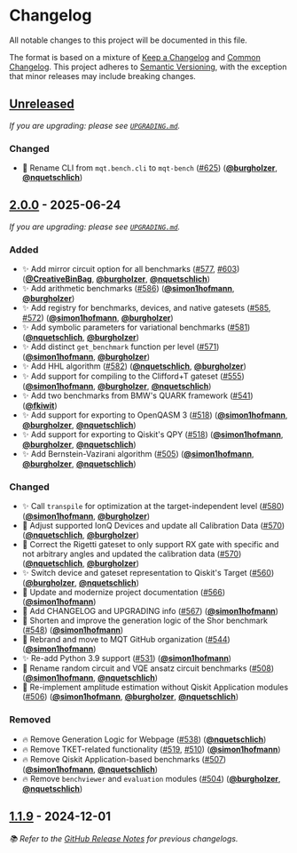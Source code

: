 <!-- Entries in each category are sorted by merge time, with the latest PRs appearing first. -->

# Changelog

All notable changes to this project will be documented in this file.

The format is based on a mixture of [Keep a Changelog](https://keepachangelog.com/en/1.1.0/) and [Common Changelog](https://common-changelog.org).
This project adheres to [Semantic Versioning](https://semver.org/spec/v2.0.0.html), with the exception that minor releases may include breaking changes.

## [Unreleased]

_If you are upgrading: please see [`UPGRADING.md`](UPGRADING.md#unreleased)._

### Changed

- 🎨 Rename CLI from `mqt.bench.cli` to `mqt-bench` ([#625]) ([**@burgholzer**], [**@nquetschlich**])

## [2.0.0] - 2025-06-24

_If you are upgrading: please see [`UPGRADING.md`](UPGRADING.md#200)._

### Added

- ✨ Add mirror circuit option for all benchmarks ([#577], [#603]) ([**@CreativeBinBag**], [**@burgholzer**], [**@nquetschlich**])
- ✨ Add arithmetic benchmarks ([#586]) ([**@simon1hofmann**], [**@burgholzer**])
- ✨ Add registry for benchmarks, devices, and native gatesets ([#585], [#572]) ([**@simon1hofmann**], [**@burgholzer**])
- ✨ Add symbolic parameters for variational benchmarks ([#581]) ([**@nquetschlich**], [**@burgholzer**])
- ✨ Add distinct `get_benchmark` function per level ([#571]) ([**@simon1hofmann**], [**@burgholzer**])
- ✨ Add HHL algorithm ([#582]) ([**@nquetschlich**], [**@burgholzer**])
- ✨ Add support for compiling to the Clifford+T gateset ([#555]) ([**@simon1hofmann**], [**@burgholzer**], [**@nquetschlich**])
- ✨ Add two benchmarks from BMW's QUARK framework ([#541]) ([**@fkiwit**])
- ✨ Add support for exporting to OpenQASM 3 ([#518]) ([**@simon1hofmann**], [**@burgholzer**], [**@nquetschlich**])
- ✨ Add support for exporting to Qiskit's QPY ([#518]) ([**@simon1hofmann**], [**@burgholzer**], [**@nquetschlich**])
- ✨ Add Bernstein-Vazirani algorithm ([#505]) ([**@simon1hofmann**], [**@burgholzer**], [**@nquetschlich**])

### Changed

- ✨ Call `transpile` for optimization at the target-independent level ([#580]) ([**@simon1hofmann**], [**@burgholzer**])
- 🎨 Adjust supported IonQ Devices and update all Calibration Data ([#570]) ([**@nquetschlich**], [**@burgholzer**])
- 🎨 Correct the Rigetti gateset to only support RX gate with specific and not arbitrary angles and updated the calibration data ([#570]) ([**@nquetschlich**], [**@burgholzer**])
- ✨ Switch device and gateset representation to Qiskit's Target ([#560]) ([**@burgholzer**], [**@nquetschlich**])
- 📝 Update and modernize project documentation ([#566]) ([**@simon1hofmann**])
- 📝 Add CHANGELOG and UPGRADING info ([#567]) ([**@simon1hofmann**])
- 🎨 Shorten and improve the generation logic of the Shor benchmark ([#548]) ([**@simon1hofmann**])
- 🚚 Rebrand and move to MQT GitHub organization ([#544]) ([**@simon1hofmann**])
- ✨ Re-add Python 3.9 support ([#531]) ([**@simon1hofmann**])
- 🎨 Rename random circuit and VQE ansatz circuit benchmarks ([#508]) ([**@simon1hofmann**], [**@nquetschlich**])
- 🎨 Re-implement amplitude estimation without Qiskit Application modules ([#506]) ([**@simon1hofmann**], [**@burgholzer**], [**@nquetschlich**])

### Removed

- 🔥 Remove Generation Logic for Webpage ([#538]) ([**@nquetschlich**])
- 🔥 Remove TKET-related functionality ([#519], [#510]) ([**@simon1hofmann**])
- 🔥 Remove Qiskit Application-based benchmarks ([#507]) ([**@simon1hofmann**], [**@nquetschlich**])
- 🔥 Remove `benchviewer` and `evaluation` modules ([#504]) ([**@burgholzer**], [**@nquetschlich**])

## [1.1.9] - 2024-12-01

_📚 Refer to the [GitHub Release Notes] for previous changelogs._

<!-- Version links -->

[unreleased]: https://github.com/munich-quantum-toolkit/bench/compare/v2.0.0...HEAD
[2.0.0]: https://github.com/munich-quantum-toolkit/bench/compare/v1.1.9...v2.0.0
[1.1.9]: https://github.com/munich-quantum-toolkit/bench/releases/tag/v1.1.9

<!-- PR links -->

[#504]: https://github.com/munich-quantum-toolkit/bench/pull/504
[#505]: https://github.com/munich-quantum-toolkit/bench/pull/505
[#506]: https://github.com/munich-quantum-toolkit/bench/pull/506
[#507]: https://github.com/munich-quantum-toolkit/bench/pull/507
[#508]: https://github.com/munich-quantum-toolkit/bench/pull/508
[#510]: https://github.com/munich-quantum-toolkit/bench/pull/510
[#518]: https://github.com/munich-quantum-toolkit/bench/pull/518
[#519]: https://github.com/munich-quantum-toolkit/bench/pull/519
[#531]: https://github.com/munich-quantum-toolkit/bench/pull/531
[#538]: https://github.com/munich-quantum-toolkit/bench/pull/538
[#541]: https://github.com/munich-quantum-toolkit/bench/pull/541
[#544]: https://github.com/munich-quantum-toolkit/bench/pull/544
[#548]: https://github.com/munich-quantum-toolkit/bench/pull/548
[#555]: https://github.com/munich-quantum-toolkit/bench/pull/555
[#560]: https://github.com/munich-quantum-toolkit/bench/pull/560
[#566]: https://github.com/munich-quantum-toolkit/bench/pull/566
[#567]: https://github.com/munich-quantum-toolkit/bench/pull/567
[#570]: https://github.com/munich-quantum-toolkit/bench/pull/570
[#571]: https://github.com/munich-quantum-toolkit/bench/pull/571
[#572]: https://github.com/munich-quantum-toolkit/bench/pull/572
[#577]: https://github.com/munich-quantum-toolkit/bench/pull/577
[#580]: https://github.com/munich-quantum-toolkit/bench/pull/580
[#581]: https://github.com/munich-quantum-toolkit/bench/pull/581
[#582]: https://github.com/munich-quantum-toolkit/bench/pull/582
[#585]: https://github.com/munich-quantum-toolkit/bench/pull/585
[#586]: https://github.com/munich-quantum-toolkit/bench/pull/586
[#603]: https://github.com/munich-quantum-toolkit/bench/pull/603
[#625]: https://github.com/munich-quantum-toolkit/bench/pull/625

<!-- Contributor -->

[**@burgholzer**]: https://github.com/burgholzer
[**@simon1hofmann**]: https://github.com/simon1hofmann
[**@nquetschlich**]: https://github.com/nquetschlich
[**@fkiwit**]: https://github.com/fkiwit
[**@CreativeBinBag**]: https://github.com/CreativeBinBag

<!-- General links -->

[Keep a Changelog]: https://keepachangelog.com/en/1.1.0/
[Common Changelog]: https://common-changelog.org
[Semantic Versioning]: https://semver.org/spec/v2.0.0.html
[GitHub Release Notes]: https://github.com/munich-quantum-toolkit/bench/releases
